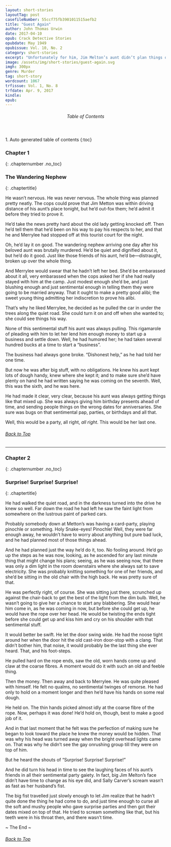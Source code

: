 ```yaml
---
layout: short-stories
layoutTag: post
casefileNumber: 55ccf75fb3901011515aefb2
title: "Guest Again"
author: John Thomas Urwin
date: 2017-04-10
opub: Crack Detective Stories
opubdate: May 1949
opubissue: Vol. 10, No. 2
category: short-stories
excerpt: "Unfortunately for him, Jim Melton’s aunt didn’t plan things out as carefully as he did."
image: /assets/img/short-stories/guest-again.svg
imgh: 300px
genre: Murder
tag: short-story
wordcount: 1067
trfissue: Vol. 1, No. 8
trfdate: Apr. 9, 2017
kindle: 
epub: 
---
```


<section id="toc" class="toc">
  <header>
    <h6>Table of Contents</h6>
  </header>
<div id="drawer" markdown="1">
1. Auto generated table of contents
{:toc}
</div>
</section> <!-- table-of-contents -->

### Chapter 1
{: .chapternumber .no_toc}

### The Wandering Nephew
{: .chaptertitle}

He wasn’t nervous. He was never nervous. The whole thing was planned
pretty neatly. The cops could prove that Jim Metton was within driving
distance of his aunt’s place tonight, but he’d out-fox them; he’d admit
it before they tried to prove it.

He’d take the news pretty hard about the old lady getting knocked off.
Then he’d tell them that he’d been on his way to pay his respects to
her, and that he and Merrylee had stopped off at this tourist court for
the night.

Oh, he’d lay it on good. The wandering nephew arriving one day after his
beloved aunt was brutally murdered. He’d be quiet and dignified about
it, but he’d do it good. Just like those friends of his aunt, he’d
be—distraught, broken up over the whole thing.

And Merrylee would swear that he hadn’t left her bed. She’d be
embarassed about it all, very embarassed when the cops asked her if she
had really stayed with him at the camp. Just modest enough she’d be, and
just blushing enough and just sentimental enough in telling them they
were going to be married anyway. That it ought to make a pretty good
alibi; the sweet young thing admitting her indiscretion to prove his
alibi.

That’s why he liked Merrylee, he decided as he pulled the car in under
the trees along the quiet road. She could turn it on and off when she
wanted to; she could see things his way.

None of this sentimental stuff his aunt was always pulling. This
rigamarole of pleading with him to let her lend him enough money to
start up a business and settle down. Well, he had humored her; he had
taken several hundred bucks at a time to start a “business”.

The business had always gone broke. “Dishonest help,” as he had told her
one time.

But now he was after big stuff, with no obligations. He knew his aunt
kept lots of dough handy, knew where she kept it; and to make sure she’d
have plenty on hand he had written saying he was coming on the seventh.
Well, this was the sixth, and he was here.

He had made it clear, very clear, because his aunt was always getting
things like that mixed up. She was always giving him birthday presents
ahead of time, and sending people things on the wrong dates for
anniversaries. She sure was bugs on that sentimental pap, parties, or
birthdays and all that.

Well, this would be a party, all right, *all right*. This would be her
last one.

<h6 class="btt"><a href="#top">Back to Top</a></h6>

<hr>

### Chapter 2
{: .chapternumber .no_toc}

### Surprise! Surprise! Surprise!
{: .chaptertitle}

He had walked the quiet road, and in the darkness turned into the drive
he knew so well. Far down the road he had left he saw the faint light
from somewhere on the lustrous paint of parked cars.

Probably somebody down at Metton’s was having a card-party, playing
pinochle or something. Holy Snake-eyes! Pinochle! Well, they were far
enough away, he wouldn’t have to worry about anything but pure bad luck,
and he had planned most of those things ahead.

And he had planned just the way he’d do it, too. No fooling around. He’d
go up the steps as he was now, looking, as he ascended for any last
minute thing that might change his plans; seeing, as he was seeing now,
that there was only a dim light in the room downstairs where she always
sat to save electricity. She was probably knitting something for one of
her friends, and she’d be sitting in the old chair with the high back.
He was pretty sure of that.

He was perfectly right, of course. She was sitting just there, scrunched
up against the chair-back to get the best of the light from the dim
bulb. Well, he wasn’t going to give her a chance to start any
blabbering. She would hear him come in, as he was coming in now, but
before she could get up, he would have the rope over her head. He would
be twisting the ends tight before she could get up and kiss him and cry
on his shoulder with that sentimental stuff.

It would better be swift. He let the door swing wide. He had the noose
tight around her when the door hit the old cast-iron door-stop with a
clang. That didn’t bother him, that noise, it would probably be the last
thing she ever heard. That, and his foot-steps.

He pulled hard on the rope ends, saw the old, worn hands come up and
claw at the coarse fibres. A moment would do it with such an old and
feeble thing.

Then the money. Then away and back to Merrylee. He was quite pleased
with himself. He felt no qualms, no sentimental twinges of remorse. He
had only to hold on a moment longer and then he’d have his hands on some
real dough.

He held on. The thin hands picked almost idly at the coarse fibre of the
rope. Now, perhaps it was done! He’d hold on, though, best to make a
good job of it.

And in that last moment that he felt was the perfection of making sure
he began to look toward the place he knew the money would be hidden.
That was why his head was turned away when the bright overhead lights
came on. That was why he didn’t see the gay onrushing group till they
were on top of him.

But he heard the shouts of “Surprise! Surprise! Surprise!”

And he did turn his head in time to see the laughing faces of his aunt’s
friends in all their sentimental party gaiety. In fact, big Jim Melton’s
face didn’t have time to change as his eye did, and Sally Carver’s
scream wasn’t as fast as her husband’s fist.

The big fist travelled just slowly enough to let Jim realize that he
hadn’t quite done the thing he had come to do, and just time enough to
curse all the soft and mushy people who gave surprise parties and then
got their dates mixed on top of that. He tried to scream something like
that, but his teeth were in his throat then, and there wasn’t time.

<p id="theend">~ The End ~
<h6 class="btt"><a href="#top">Back to Top</a></h6>
